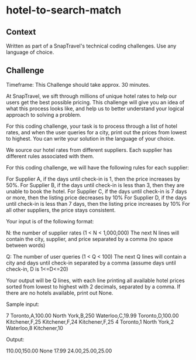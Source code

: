 # hotel-to-search-match
## Context
Written as part of a SnapTravel's technical coding challenges. 
Use any language of choice.


## Challenge

Timeframe: This Challenge should take approx. 30 minutes.

At SnapTravel, we sift through millions of unique hotel rates to help our users get the best possible pricing. This challenge will give you an idea of what this process looks like, and help us to better understand your logical approach to solving a problem.

For this coding challenge, your task is to process through a list of hotel rates, and when the user queries for a city, print out the prices from lowest to highest. You can write your solution in the language of your choice.

We source our hotel rates from different suppliers. Each supplier has different rules associated with them.

For this coding challenge, we will have the following rules for each supplier:

For Supplier A, if the days until check-in is 1, then the price increases by 50%.
For Supplier B, if the days until check-in is less than 3, then they are unable to book the hotel.
For Supplier C, if the days until check-in is 7 days or more, then the listing price decreases by 10%
For Supplier D, if the days until check-in is less than 7 days, then the listing price increases by 10%
For all other suppliers, the price stays consistent.
 

Your input is of the following format:

N: the number of supplier rates (1 < N < 1,000,000)
The next N lines will contain the city, supplier, and price separated by a comma (no space between words)

Q: The number of user queries (1 < Q < 100)
The next Q lines will contain a city and days until check-in separated by a comma (assume days until check-in, D  is 1<=D<=20) 


Your output will be Q lines, with each line printing all available hotel prices sorted from lowest to highest with 2 decimals, separated by a comma. If there are no hotels available, print out None.

 

Sample input:

7
Toronto,A,100.00
North York,B,250
Waterloo,C,19.99
Toronto,D,100.00
Kitchener,F,25
Kitchener,F,24
Kitchener,F,25
4
Toronto,1
North York,2
Waterloo,8
Kitchener,10

 
Output:

110.00,150.00
None
17.99
24.00,25.00,25.00
